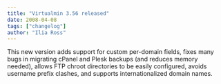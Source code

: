 ```yaml
---
title: "Virtualmin 3.56 released"
date: 2008-04-08
tags: ["changelog"]
author: "Ilia Ross"
---
```


This new version adds support for custom per-domain fields, fixes many bugs in migrating cPanel and Plesk backups (and reduces memory needed), allows FTP chroot directories to be easily configured, avoids username prefix clashes, and supports internationalized domain names.

